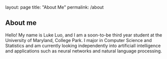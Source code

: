 layout: page
title: "About Me"
permalink: /about

## About me

Hello! My name is Luke Luo, and I am a soon-to-be third year student at the University of Maryland, College Park. I major in Computer Science and Statistics and am currently looking independently into artificiall intelligence and applications such as neural networks and natural language processing.
